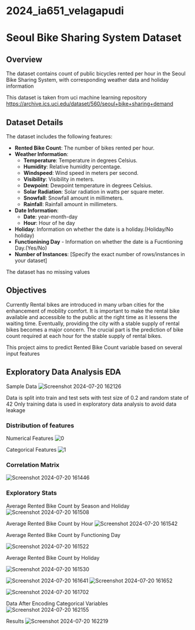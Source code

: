 # 2024_ia651_velagapudi

# Seoul Bike Sharing System Dataset

## Overview

The dataset contains count of public bicycles rented per hour in the Seoul Bike Sharing System, with corresponding weather data and holiday information

This dataset is taken from uci machine learning repository
https://archive.ics.uci.edu/dataset/560/seoul+bike+sharing+demand

## Dataset Details

The dataset includes the following features:

- **Rented Bike Count**: The number of bikes rented per hour.
- **Weather Information**:
  - **Temperature**: Temperature in degrees Celsius.
  - **Humidity**: Relative humidity percentage.
  - **Windspeed**: Wind speed in meters per second.
  - **Visibility**: Visibility in meters.
  - **Dewpoint**: Dewpoint temperature in degrees Celsius.
  - **Solar Radiation**: Solar radiation in watts per square meter.
  - **Snowfall**: Snowfall amount in millimeters.
  - **Rainfall**: Rainfall amount in millimeters.
- **Date Information**:
  - **Date**: year-month-day
  - **Hour**: Hour of he day
- **Holiday**: Information on whether the date is a holiday.(Holiday/No holiday)
- **Functionining Day** - Information on whether the date is a Fucntioning Day.(Yes/No)
- **Number of Instances**: [Specify the exact number of rows/instances in your dataset]

The dataset has no missing values

## Objectives

Currently Rental bikes are introduced in many urban cities for the enhancement of mobility comfort. It is important to make the rental bike available and accessible to the public at the right time as it lessens the waiting time. Eventually, providing the city with a stable supply of rental bikes becomes a major concern. The crucial part is the prediction of bike count required at each hour for the stable supply of rental bikes. 

This project aims to predict Rented Bike Count variable based on several input features

## Exploratory Data Analysis EDA
Sample Data
![Screenshot 2024-07-20 162126](https://github.com/user-attachments/assets/0c589275-a21e-4fb8-b211-70f111af66d7)

Data is split into train and test sets with test size of 0.2 and random state of 42
Only training data is used in exploratory data analysis to avoid data leakage

### Distribution of features
Numerical Features
![0](https://github.com/user-attachments/assets/9322e140-ffa5-4712-b0a6-c08aabd54164)

Categorical Features
![1](https://github.com/user-attachments/assets/6f621111-8805-497e-947d-8605d06a3121)

### Correlation Matrix
![Screenshot 2024-07-20 161446](https://github.com/user-attachments/assets/9fbda2b0-d3c9-40c0-b762-00e579b47e42)

### Exploratory Stats
Average Rented Bike Count by Season and Holiday
![Screenshot 2024-07-20 161508](https://github.com/user-attachments/assets/7860d35b-73fa-47e3-aba0-5c11bbb79529)

Average Rented Bike Count by Hour
![Screenshot 2024-07-20 161542](https://github.com/user-attachments/assets/31c45433-c039-44e7-8c0c-1a4564c6b0b6)

Average Rented Bike Count by Functioning Day

![Screenshot 2024-07-20 161522](https://github.com/user-attachments/assets/cc111beb-d443-49d6-90b2-6901686ca07a)

Average Rented Bike Count by Holiday

![Screenshot 2024-07-20 161530](https://github.com/user-attachments/assets/b7624748-659d-4cf0-81de-c1a1dca9204e)


![Screenshot 2024-07-20 161641](https://github.com/user-attachments/assets/f7f81687-a741-4b6f-ae27-3133a450fa7f)
![Screenshot 2024-07-20 161652](https://github.com/user-attachments/assets/308ab0dc-457b-4b9e-b9b2-60f67a0ec010)

![Screenshot 2024-07-20 161702](https://github.com/user-attachments/assets/93fd6db3-3d6e-4e18-b4e4-d295e2d0c6ef)

Data After Encoding Categorical Variables
![Screenshot 2024-07-20 162155](https://github.com/user-attachments/assets/27c0f6b7-4c39-46e8-9687-ea9d36e65419)

Results
![Screenshot 2024-07-20 162219](https://github.com/user-attachments/assets/0b339970-45f2-4f89-aae6-827999d989b6)
